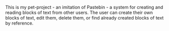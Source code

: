 This is my pet-project - an imitation of Pastebin - a system for creating and reading blocks of text from other users. 
The user can create their own blocks of text, edit them, delete them, or find already created blocks of text by reference.
